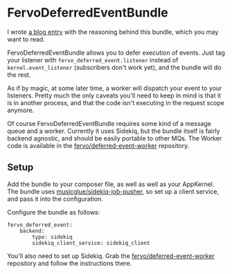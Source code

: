 # FervoDeferredEventBundle

I wrote [a blog entry](http://joiedetech.se/2013-11-25-improving-symfony-workers) with the reasoning behind this bundle, which you may want to read.

FervoDeferredEventBundle allows you to defer execution of events. Just tag your listener with ```fervo_deferred_event.listener``` instead of ```kernel.event_listener``` (subscribers don't work yet), and the bundle will do the rest.

As if by magic, at some later time, a worker will dispatch your event to your listeners. Pretty much the only caveats you'll need to keep in mind is that it is in another process, and that the code isn't executing in the request scope anymore.

Of course FervoDeferredEventBundle requires some kind of a message queue and a worker. Currently it uses Sidekiq, but the bundle itself is fairly backend agnostic, and should be easily portable to other MQs. The Worker code is available in the [fervo/deferred-event-worker](https://github.com/fervo/deferred-event-worker) repository.

## Setup

Add the bundle to your composer file, as well as well as your AppKernel. The bundle uses [musicglue/sidekiq-job-pusher](https://github.com/musicglue/sidekiq-job-pusher/), so set up a client service, and pass it into the configuration.

Configure the bundle as follows:

```
fervo_deferred_event:
    backend:
        type: sidekiq
        sidekiq_client_service: sidekiq_client
```

You'll also need to set up Sidekiq. Grab the [fervo/deferred-event-worker](https://github.com/fervo/deferred-event-worker) repository and follow the instructions there.
